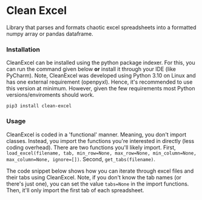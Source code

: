 # Clean Excel
Library that parses and formats chaotic excel spreadsheets into a formatted numpy array or pandas dataframe.

### Installation
CleanExcel can be installed using the python package indexer. For this, you can run the command given below **or** install it through your IDE (like PyCharm). Note, CleanExcel was developed using Python 3.10 on Linux and has one external requirement (openpyxl). Hence, it's recommended to use this version at minimum. However, given the few requirements most Python versions/enviroments should work. 
```
pip3 install clean-excel
```

### Usage
CleanExcel is coded in a 'functional' manner. Meaning, you don't import classes. Instead, you import the functions you're interested in directly (less coding overhead). There are two functions you'll likely import. First, `load_excel(filename, tab, min_row=None, max_row=None, min_column=None, max_column=None, ignore=[])`. Second, `get_tabs(filename)`.  

The code snippet below shows how you can iterate through excel files and their tabs using CleanExcel. Note, if you don't know the tab names (or there's just one), you can set the value `tabs=None` in the import functions. Then, it'll only import the first tab of each spreadsheet.

```Python

```

